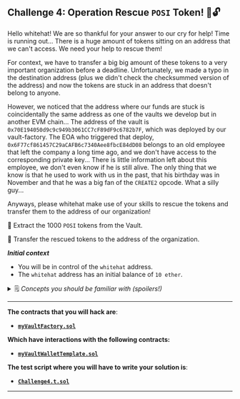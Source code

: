 ## **Challenge 4: Operation Rescue `POSI` Token!** 💼🔓

Hello whitehat! We are so thankful for your answer to our cry for help! Time is running out... There is a huge amount of tokens sitting on an address that we can't access. We need your help to rescue them!

For context, we have to transfer a big big amount of these tokens to a very important organization before a deadline. Unfortunately, we made a typo in the destination address (plus we didn't check the checksummed version of the address) and now the tokens are stuck in an address that doesn't belong to anyone.

However, we noticed that the address where our funds are stuck is coincidentally the same address as one of the vaults we develop but in another EVM chain... The address of the vault is `0x70E194050d9c9c949b3061CC7cF89dF9c6782b7F`, which was deployed by our vault-factory. The EOA who triggered that deploy, `0x6F77cf861457C29aCAFB6c7340Aee8fbcE84dD08` belongs to an old employee that left the company a long time ago, and we don't have access to the corresponding private key... There is little information left about this employee, we don't even know if he is still alive. The only thing that we know is that he used to work with us in the past, that his birthday was in November and that he was a big fan of the `CREATE2` opcode. What a silly guy...

Anyways, please whitehat make use of your skills to rescue the tokens and transfer them to the address of our organization!

📌 Extract the 1000 `POSI` tokens from the Vault.

📌 Transfer the rescued tokens to the address of the organization.

**_Initial context_**

- You will be in control of the `whitehat` address.
- The `whitehat` address has an initial balance of `10 ether`.

<details>
<summary>🗒️ <i>Concepts you should be familiar with (spoilers!)</i></summary>
    <ul>
    <li><i><a href=https://docs.alchemy.com/docs/create2-an-alternative-to-deriving-contract-addresses>Deterministic addresses and `CREATE2`</a>.</i></li>
    <li><i><a href=https://medium.com/coinmonks/solidity-who-the-heck-is-msg-sender-de68d3e98454>`msg.sender` under different contexts</a>.</i></li>
    </ul>
</details>

---

**The contracts that you will hack are**:

- **[`myVaultFactory.sol`](./myVaultFactory.sol)**

**Which have interactions with the following contracts:**

- **[`myVaultWalletTemplate.sol`](./myVaultWalletTemplate.sol)**

**The test script where you will have to write your solution is**:

- **[`Challenge4.t.sol`](../../test/Challenge4.t.sol)**

---
